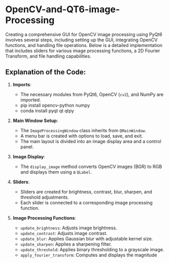 # OpenCV-and-QT6-image-Processing
Creating a comprehensive GUI for OpenCV image processing using PyQt6 involves several steps, including setting up the GUI, integrating OpenCV functions, and handling file operations. Below is a detailed implementation that includes sliders for various image processing functions, a 2D Fourier Transform, and file handling capabilities.


## Explanation of the Code:

1. **Imports**:
   - The necessary modules from PyQt6, OpenCV (`cv2`), and NumPy are imported.
   - pip install opencv-python numpy
   - conda install pyqt qt qtpy

2. **Main Window Setup**:
   - The `ImageProcessingWindow` class inherits from `QMainWindow`.
   - A menu bar is created with options to load, save, and exit.
   - The main layout is divided into an image display area and a control panel.

3. **Image Display**:
   - The `display_image` method converts OpenCV images (BGR) to RGB and displays them using a `QLabel`.

4. **Sliders**:
   - Sliders are created for brightness, contrast, blur, sharpen, and threshold adjustments.
   - Each slider is connected to a corresponding image processing function.

5. **Image Processing Functions**:
   - `update_brightness`: Adjusts image brightness.
   - `update_contrast`: Adjusts image contrast.
   - `update_blur`: Applies Gaussian blur with adjustable kernel size.
   - `update_sharpen`: Applies a sharpening filter.
   - `update_threshold`: Applies binary thresholding to a grayscale image.
   - `apply_fourier_transform`: Computes and displays the magnitude
